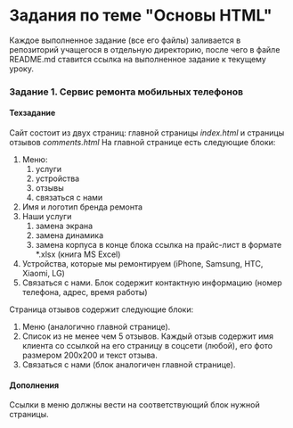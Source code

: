 # Задания по теме "Основы HTML"

Каждое выполненное задание (все его файлы) заливается в репозиторий учащегося в отдельную директорию, после чего в файле README.md ставится ссылка на выполненное задание к текущему уроку.

### Задание 1. Сервис ремонта мобильных телефонов

#### Техзадание

Сайт состоит из двух страниц: главной страницы *index.html* и страницы отзывов *comments.html*
На главной странице есть следующие блоки:

1. Меню:
	1. услуги
	2. устройства
	3. отзывы
	4. связаться с нами
2. Имя и логотип бренда ремонта
3. Наши услуги 
	1. замена экрана
	2. замена динамика
	3. замена корпуса
	в конце блока ссылка на прайс-лист в формате *.xlsx (книга MS Excel)
4. Устройства, которые мы ремонтируем (iPhone, Samsung, HTC, Xiaomi, LG)
5. Связаться с нами. Блок содержит контактную информацию (номер телефона, адрес, время работы)

Страница отзывов содержит следующие блоки:

1. Меню (аналогично главной странице).
2. Список из не менее чем 5 отзывов. Каждый отзыв содержит имя клиента со ссылкой на его страницу в соцсети (любой), его фото размером 200х200 и текст отзыва.
3. Связаться с нами (блок аналогичен главной странице).

#### Дополнения

Ссылки в меню должны вести на соответствующий блок нужной страницы.